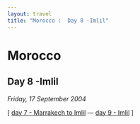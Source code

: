 ```yaml
---
layout: travel
title: "Morocco :  Day 8 -Imlil"
---
```


Morocco
=======

Day 8 -Imlil
------------

*Friday, 17 September 2004*

\[ [day 7 - Marrakech to Imlil](/travel/morocco/day7.html) — [day 9 -
Imlil](/travel/morocco/day9.html) \]
